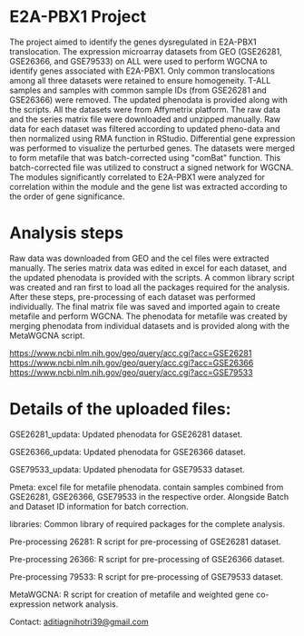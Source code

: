 # E2A-PBX1 Project
The project aimed to identify the genes dysregulated in E2A-PBX1 translocation. The expression microarray datasets from GEO (GSE26281, GSE26366, and GSE79533) on ALL were used to perform WGCNA to identify genes associated with E2A-PBX1. Only common translocations among all three datasets were retained to ensure homogeneity. T-ALL samples and samples with common sample IDs (from GSE26281 and GSE26366) were removed. The updated phenodata is provided along with the scripts. All the datasets were from Affymetrix platform. The raw data and the series matrix file were downloaded and unzipped manually. Raw data for each dataset was filtered according to updated pheno-data and then normalized using RMA function in RStudio. Differential gene expression was performed to visualize the perturbed genes. The datasets were merged to form metafile that was batch-corrected using "comBat" function. This batch-corrected file was utilized to construct a signed network for WGCNA. The modules significantly correlated to E2A-PBX1 were analyzed for correlation within the module and the gene list was extracted according to the order of gene significance.

# Analysis steps
Raw data was downloaded from GEO and the cel files were extracted manually. The series matrix data was edited in excel for each dataset, and the updated phenodata is provided with the scripts. A common library script was created and ran first to load all the packages required for the analysis. After these steps, pre-processing of each dataset was performed individually. The final matrix file was saved and imported again to create metafile and perform WGCNA. The phenodata for metafile was created by merging phenodata from individual datasets and is provided along with the MetaWGCNA script.

https://www.ncbi.nlm.nih.gov/geo/query/acc.cgi?acc=GSE26281
https://www.ncbi.nlm.nih.gov/geo/query/acc.cgi?acc=GSE26366
https://www.ncbi.nlm.nih.gov/geo/query/acc.cgi?acc=GSE79533



# Details of the uploaded files:

GSE26281_updata: Updated phenodata for GSE26281 dataset.

GSE26366_updata: Updated phenodata for GSE26366 dataset.

GSE79533_updata: Updated phenodata for GSE79533 dataset.

Pmeta: excel file for metafile phenodata. contain samples combined from GSE26281, GSE26366, GSE79533 in the respective order. Alongside Batch and Dataset ID information for batch correction.

libraries: Common library of required packages for the complete analysis.

Pre-processing 26281: R script for pre-processing of GSE26281 dataset. 

Pre-processing 26366: R script for pre-processing of GSE26366 dataset.

Pre-processing 79533: R script for pre-processing of GSE79533 dataset.

MetaWGCNA: R script for creation of metafile and weighted gene co-expression network analysis.

Contact: aditiagnihotri39@gmail.com



